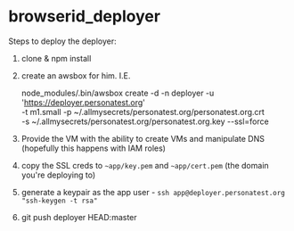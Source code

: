 browserid_deployer
==================

Steps to deploy the deployer:

1. clone & npm install
2. create an awsbox for him.  I.E.

    node_modules/.bin/awsbox create -d -n deployer -u 'https://deployer.personatest.org' \
        -t m1.small -p ~/.allmysecrets/personatest.org/personatest.org.crt \
        -s ~/.allmysecrets/personatest.org/personatest.org.key --ssl=force

3. Provide the VM with the ability to create VMs and manipulate DNS (hopefully this happens with IAM roles)
4. copy the SSL creds to `~app/key.pem` and `~app/cert.pem` (the domain you're deploying to)
5. generate a keypair as the app user - `ssh app@deployer.personatest.org "ssh-keygen -t rsa"`
6. git push deployer HEAD:master

